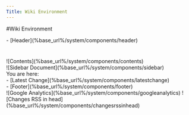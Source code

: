 ```yaml
---
Title: Wiki Environment
---
```

#Wiki Environment
<div class="container">
  - [Header](%base_url%/system/components/header)
  <div class="column span-24 last mainbody">
    <h1 class="heading"></h1>
    <div class="contents column span-16">![Contents](%base_url%/system/components/contents)</div>
    <div class="sidebar column span-6 prepend-2 last">![Sidebar Document](%base_url%/system/components/sidebar)</div>
  </div>
  <div class="breadcrumb footnote">You are here: </div>
  <div class="footnote">- [Latest Change](%base_url%/system/components/latestchange)</div>
  - [Footer](%base_url%/system/components/footer)
</div>
![Google Analytics](%base_url%/system/components/googleanalytics)
![Changes RSS in head](%base_url%/system/components/changesrssinhead)

